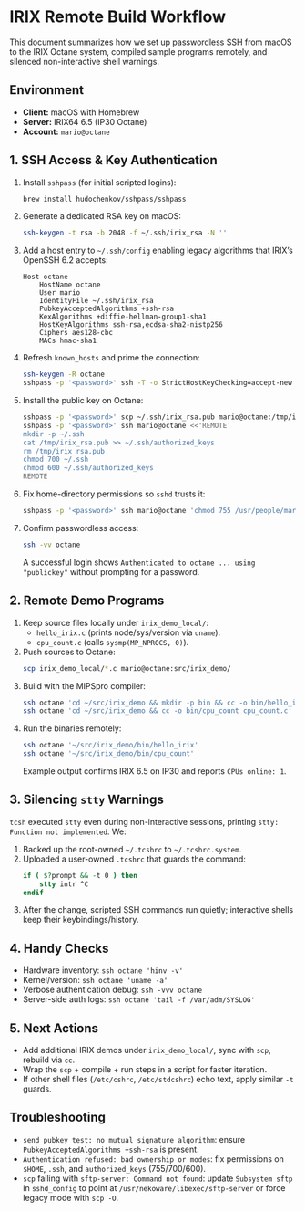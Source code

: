 # IRIX Remote Build Workflow

This document summarizes how we set up passwordless SSH from macOS to the IRIX Octane system, compiled sample programs remotely, and silenced non-interactive shell warnings.

## Environment
- **Client:** macOS with Homebrew
- **Server:** IRIX64 6.5 (IP30 Octane)
- **Account:** `mario@octane`

## 1. SSH Access & Key Authentication
1. Install `sshpass` (for initial scripted logins):
   ```bash
   brew install hudochenkov/sshpass/sshpass
   ```
2. Generate a dedicated RSA key on macOS:
   ```bash
   ssh-keygen -t rsa -b 2048 -f ~/.ssh/irix_rsa -N ''
   ```
3. Add a host entry to `~/.ssh/config` enabling legacy algorithms that IRIX’s OpenSSH 6.2 accepts:
   ```
   Host octane
       HostName octane
       User mario
       IdentityFile ~/.ssh/irix_rsa
       PubkeyAcceptedAlgorithms +ssh-rsa
       KexAlgorithms +diffie-hellman-group1-sha1
       HostKeyAlgorithms ssh-rsa,ecdsa-sha2-nistp256
       Ciphers aes128-cbc
       MACs hmac-sha1
   ```
4. Refresh `known_hosts` and prime the connection:
   ```bash
   ssh-keygen -R octane
   sshpass -p '<password>' ssh -T -o StrictHostKeyChecking=accept-new mario@octane "echo ok"
   ```
5. Install the public key on Octane:
   ```bash
   sshpass -p '<password>' scp ~/.ssh/irix_rsa.pub mario@octane:/tmp/irix_rsa.pub
   sshpass -p '<password>' ssh mario@octane <<'REMOTE'
   mkdir -p ~/.ssh
   cat /tmp/irix_rsa.pub >> ~/.ssh/authorized_keys
   rm /tmp/irix_rsa.pub
   chmod 700 ~/.ssh
   chmod 600 ~/.ssh/authorized_keys
   REMOTE
   ```
6. Fix home-directory permissions so `sshd` trusts it:
   ```bash
   sshpass -p '<password>' ssh mario@octane 'chmod 755 /usr/people/mario9501'
   ```
7. Confirm passwordless access:
   ```bash
   ssh -vv octane
   ```
   A successful login shows `Authenticated to octane ... using "publickey"` without prompting for a password.

## 2. Remote Demo Programs
1. Keep source files locally under `irix_demo_local/`:
   - `hello_irix.c` (prints node/sys/version via `uname`).
   - `cpu_count.c` (calls `sysmp(MP_NPROCS, 0)`).
2. Push sources to Octane:
   ```bash
   scp irix_demo_local/*.c mario@octane:src/irix_demo/
   ```
3. Build with the MIPSpro compiler:
   ```bash
   ssh octane 'cd ~/src/irix_demo && mkdir -p bin && cc -o bin/hello_irix hello_irix.c'
   ssh octane 'cd ~/src/irix_demo && cc -o bin/cpu_count cpu_count.c'
   ```
4. Run the binaries remotely:
   ```bash
   ssh octane '~/src/irix_demo/bin/hello_irix'
   ssh octane '~/src/irix_demo/bin/cpu_count'
   ```
   Example output confirms IRIX 6.5 on IP30 and reports `CPUs online: 1`.

## 3. Silencing `stty` Warnings
`tcsh` executed `stty` even during non-interactive sessions, printing `stty: Function not implemented`. We:
1. Backed up the root-owned `~/.tcshrc` to `~/.tcshrc.system`.
2. Uploaded a user-owned `.tcshrc` that guards the command:
   ```tcsh
   if ( $?prompt && -t 0 ) then
       stty intr ^C
   endif
   ```
3. After the change, scripted SSH commands run quietly; interactive shells keep their keybindings/history.

## 4. Handy Checks
- Hardware inventory: `ssh octane 'hinv -v'`
- Kernel/version: `ssh octane 'uname -a'`
- Verbose authentication debug: `ssh -vvv octane`
- Server-side auth logs: `ssh octane 'tail -f /var/adm/SYSLOG'`

## 5. Next Actions
- Add additional IRIX demos under `irix_demo_local/`, sync with `scp`, rebuild via `cc`.
- Wrap the `scp` + compile + run steps in a script for faster iteration.
- If other shell files (`/etc/cshrc`, `/etc/stdcshrc`) echo text, apply similar `-t` guards.

## Troubleshooting
- `send_pubkey_test: no mutual signature algorithm`: ensure `PubkeyAcceptedAlgorithms +ssh-rsa` is present.
- `Authentication refused: bad ownership or modes`: fix permissions on `$HOME`, `.ssh`, and `authorized_keys` (755/700/600).
- `scp` failing with `sftp-server: Command not found`: update `Subsystem sftp` in `sshd_config` to point at `/usr/nekoware/libexec/sftp-server` or force legacy mode with `scp -O`.
